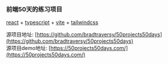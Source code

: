 ### 前端50天的练习项目

[react](https://github.com/facebook/react) + [typescript](https://github.com/microsoft/TypeScript) + [vite](https://github.com/vitejs/vite) + [tailwindcss](https://github.com/tailwindlabs/tailwindcss)

源项目地址: [https://github.com/bradtraversy/50projects50days](https://github.com/bradtraversy/50projects50days)  
源项目demo地址: [https://50projects50days.com/](https://50projects50days.com/)
